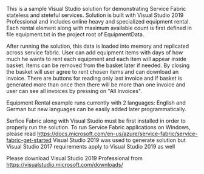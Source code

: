 This is a sample Visual Studio solution for demonstrating Service Fabric stateless and steteful services.
Solution is built with Visual Studio 2019 Professional and includes online heavy and specialized equipment rental.
Each rental element along with maximum available count is first defined in file equipment.txt in the project root of EquipmentData. 

After running the solution, this data is loaded into memory and replicated across service fabric. 
User can add equipment items with days of how much he wants to rent each equipment and each item will appear inside basket. 
Items can be removed from the basket later if needed.
By closing the basket will user agree to rent chosen items and can download an invoice. 
There are buttons for reading only last invoice and if basket is generated more than once
then there will be more than one invoice and user can see all invoices by pressing on "All Invoices".

Equipment Rental example runs currently with 2 languages: English and German but new languages can be easily added later programmatically.

Serfice Fabric along with Visual Studio must be first installed in order to properly run the solution.
To run Service Fabric applications on Windows, please read https://docs.microsoft.com/en-us/azure/service-fabric/service-fabric-get-started
Visual Studio 2019 was used to generate solution but Visual Studio 2017 requirements apply to Visual Studio 2019 as well

Please download Visual Studio 2019 Professional from https://visualstudio.microsoft.com/downloads/
